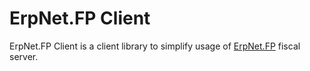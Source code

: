 ﻿# ErpNet.FP Client

ErpNet.FP Client is a client library to simplify usage of [ErpNet.FP](https://github.com/erpnet/ErpNet.FP) fiscal server.